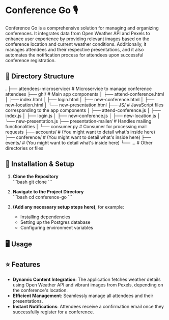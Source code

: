 # Conference Go 🎙️

Conference Go is a comprehensive solution for managing and organizing conferences. It integrates data from Open Weather API and Pexels to enhance user 
experience by providing relevant images based on the conference location and current weather conditions. 
Additionally, it manages attendees and their respective presentations, and it also automates the notification process for attendees upon successful conference registration.

## 📂 Directory Structure
.
├── attendees-microservice/ # Microservice to manage conference attendees
├── ghi/ # Main app components
│ ├── attend-conference.html
│ ├── index.html
│ ├── login.html
│ ├── new-conference.html
│ ├── new-location.html
│ └── new-presentation.html
├── JS/ # JavaScript files corresponding to the app components
│ ├── attend-conference.js
│ ├── index.js
│ ├── login.js
│ ├── new-conference.js
│ ├── new-location.js
│ └── new-presentation.js
├── presentation-mailer/ # Handles mailing functionalities
│ └── consumer.py # Consumer for processing mail requests
├── accounts/ # (You might want to detail what's inside here)
├── conference/ # (You might want to detail what's inside here)
├── events/ # (You might want to detail what's inside here)
└── ... # Other directories or files

## 🔧 Installation & Setup

1. **Clone the Repository**  
   \```bash
   git clone <repository-url>
   \```

2. **Navigate to the Project Directory**  
   \```bash
   cd conference-go
   \```

3. **(Add any necessary setup steps here)**, for example:
   - Installing dependencies
   - Setting up the Postgres database
   - Configuring environment variables

## 🖥️ Usage


## ⭐ Features

- **Dynamic Content Integration**: The application fetches weather details using Open Weather API and vibrant images from Pexels, depending on the conference's location.
- **Efficient Management**: Seamlessly manage all attendees and their presentations.
- **Instant Notifications**: Attendees receive a confirmation email once they successfully register for a conference.




